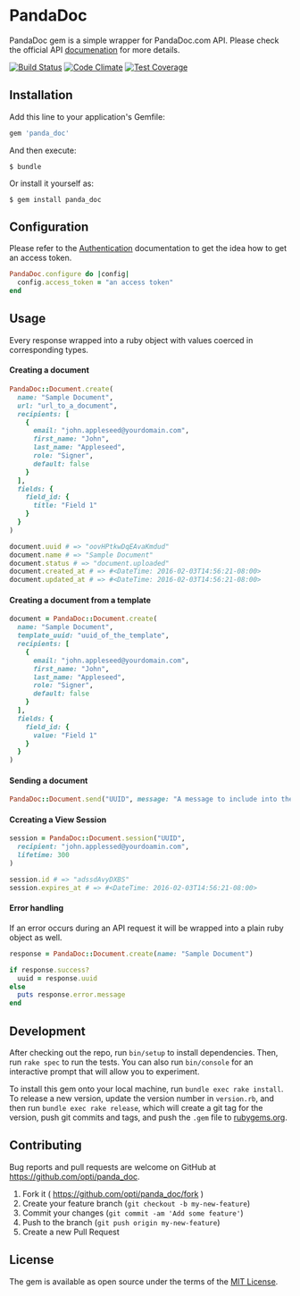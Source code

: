 # PandaDoc

PandaDoc gem is a simple wrapper for PandaDoc.com API. Please check the official
API [documenation](https://developers.pandadoc.com) for more details.

[![Build Status](https://travis-ci.org/opti/panda_doc.svg?branch=master)](http://travis-ci.org/opti/panda_doc)
[![Code Climate](https://codeclimate.com/github/opti/panda_doc/badges/gpa.svg)](https://codeclimate.com/github/opti/panda_doc)
[![Test Coverage](https://codeclimate.com/github/opti/panda_doc/badges/coverage.svg)](https://codeclimate.com/github/opti/panda_doc/coverage)

## Installation

Add this line to your application's Gemfile:

```ruby
gem 'panda_doc'
```

And then execute:

    $ bundle

Or install it yourself as:

    $ gem install panda_doc

## Configuration

Please refer to the [Authentication](https://developers.pandadoc.com/#authentication)
documentation to get the idea how to get an access token.

```ruby
PandaDoc.configure do |config|
  config.access_token = "an access token"
end
```

## Usage

Every response wrapped into a ruby object with values coerced in corresponding types.

#### Creating a document

```ruby
PandaDoc::Document.create(
  name: "Sample Document",
  url: "url_to_a_document",
  recipients: [
    {
      email: "john.appleseed@yourdomain.com",
      first_name: "John",
      last_name: "Appleseed",
      role: "Signer",
      default: false
    }
  ],
  fields: {
    field_id: {
      title: "Field 1"
    }
  }
)

document.uuid # => "oovHPtkwDqEAvaKmdud"
document.name # => "Sample Document"
document.status # => "document.uploaded"
document.created_at # => #<DateTime: 2016-02-03T14:56:21-08:00>
document.updated_at # => #<DateTime: 2016-02-03T14:56:21-08:00>
```

#### Creating a document from a template

```ruby
document = PandaDoc::Document.create(
  name: "Sample Document",
  template_uuid: "uuid_of_the_template",
  recipients: [
    {
      email: "john.appleseed@yourdomain.com",
      first_name: "John",
      last_name: "Appleseed",
      role: "Signer",
      default: false
    }
  ],
  fields: {
    field_id: {
      value: "Field 1"
    }
  }
)
```

#### Sending a document

```ruby
PandaDoc::Document.send("UUID", message: "A message to include into the email")
```

#### Ccreating a View Session

```ruby
session = PandaDoc::Document.session("UUID",
  recipient: "john.applessed@yourdoamin.com",
  lifetime: 300
)

session.id # => "adssdAvyDXBS"
session.expires_at # => #<DateTime: 2016-02-03T14:56:21-08:00>
```

#### Error handling

If an error occurs during an API request it will be wrapped into a plain ruby
object as well.

```ruby
response = PandaDoc::Document.create(name: "Sample Document")

if response.success?
  uuid = response.uuid
else
  puts response.error.message
end
```

## Development

After checking out the repo, run `bin/setup` to install dependencies. Then, run `rake spec` to run the tests. You can also run `bin/console` for an interactive prompt that will allow you to experiment.

To install this gem onto your local machine, run `bundle exec rake install`. To release a new version, update the version number in `version.rb`, and then run `bundle exec rake release`, which will create a git tag for the version, push git commits and tags, and push the `.gem` file to [rubygems.org](https://rubygems.org).

## Contributing

Bug reports and pull requests are welcome on GitHub at https://github.com/opti/panda_doc.

1. Fork it ( https://github.com/opti/panda_doc/fork )
2. Create your feature branch (`git checkout -b my-new-feature`)
3. Commit your changes (`git commit -am 'Add some feature'`)
4. Push to the branch (`git push origin my-new-feature`)
5. Create a new Pull Request

## License

The gem is available as open source under the terms of the [MIT License](http://opensource.org/licenses/MIT).
